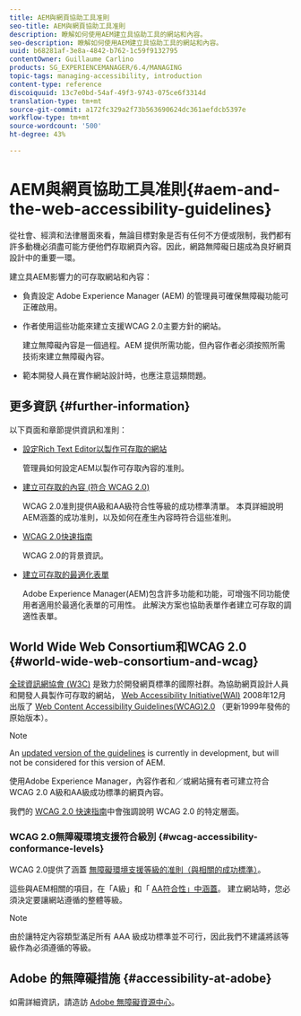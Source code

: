 ```yaml
---
title: AEM與網頁協助工具准則
seo-title: AEM與網頁協助工具准則
description: 瞭解如何使用AEM建立具協助工具的網站和內容。
seo-description: 瞭解如何使用AEM建立具協助工具的網站和內容。
uuid: b68281af-3e8a-4842-b762-1c59f9132795
contentOwner: Guillaume Carlino
products: SG_EXPERIENCEMANAGER/6.4/MANAGING
topic-tags: managing-accessibility, introduction
content-type: reference
discoiquuid: 13c7e0bd-54af-49f3-9743-075ce6f3314d
translation-type: tm+mt
source-git-commit: a172fc329a2f73b563690624dc361aefdcb5397e
workflow-type: tm+mt
source-wordcount: '500'
ht-degree: 43%

---
```



# AEM與網頁協助工具准則{#aem-and-the-web-accessibility-guidelines}

從社會、經濟和法律層面來看，無論目標對象是否有任何不方便或限制，我們都有許多動機必須盡可能方便他們存取網頁內容。因此，網路無障礙日趨成為良好網頁設計中的重要一環。

建立具AEM影響力的可存取網站和內容：

* 負責設定 Adobe Experience Manager (AEM) 的管理員可確保無障礙功能可正確啟用。
* 作者使用這些功能來建立支援WCAG 2.0主要方針的網站。

   建立無障礙內容是一個過程。AEM 提供所需功能，但內容作者必須按照所需技術來建立無障礙內容。

* 範本開發人員在實作網站設計時，也應注意這類問題。

## 更多資訊 {#further-information}

以下頁面和章節提供資訊和准則：

* [設定Rich Text Editor以製作可存取的網站](/help/sites-administering/rte-accessible-content.md)

   管理員如何設定AEM以製作可存取內容的准則。

* [建立可存取的內容 (符合 WCAG 2.0)](/help/sites-authoring/creating-accessible-content.md)

   WCAG 2.0准則提供A級和AA級符合性等級的成功標準清單。 本頁詳細說明AEM涵蓋的成功准則，以及如何在產生內容時符合這些准則。

* [WCAG 2.0快速指南](/help/managing/qg-wcag.md)

   WCAG 2.0的背景資訊。

* [建立可存取的最適化表單](/help/forms/using/creating-accessible-adaptive-forms.md)

   Adobe Experience Manager(AEM)包含許多功能和功能，可增強不同功能使用者適用於最適化表單的可用性。 此解決方案也協助表單作者建立可存取的調適性表單。

## World Wide Web Consortium和WCAG 2.0 {#world-wide-web-consortium-and-wcag}

[全球資訊網協會 (W3C)](https://www.w3.org/) 是致力於開發網頁標準的國際社群。為協助網頁設計人員和開發人員製作可存取的網站， [Web Accessibility Initiative(WAI)](https://www.w3.org/WAI/) 2008年12月出版了 [Web Content Accessibility Guidelines(WCAG)2.0](https://www.w3.org/TR/WCAG20/) （更新1999年發佈的原始版本）。

>[!NOTE]
>
>An [updated version of the guidelines](https://www.w3.org/TR/WCAG21/) is currently in development, but will not be considered for this version of AEM.

使用Adobe Experience Manager，內容作者和／或網站擁有者可建立符合WCAG 2.0 A級和AA級成功標準的網頁內容。

我們的 [WCAG 2.0 快速指南](/help/managing/qg-wcag.md)中會強調說明 WCAG 2.0 的特定層面。

### WCAG 2.0無障礙環境支援符合級別 {#wcag-accessibility-conformance-levels}

WCAG 2.0提供了涵蓋 [無障礙環境支援等級的准則（與相關的成功標準）](https://www.w3.org/TR/UNDERSTANDING-WCAG20/conformance.html)。

這些與AEM相關的項目，在「A級」和「 [AA符合性」中涵蓋](/help/sites-authoring/creating-accessible-content.md)。 建立網站時，您必須決定要讓網站遵循的整體等級。

>[!NOTE]
>
>由於讓特定內容類型滿足所有 AAA 級成功標準並不可行，因此我們不建議將該等級作為必須遵循的等級。

## Adobe 的無障礙措施 {#accessibility-at-adobe}

如需詳細資訊，請造訪 [Adobe 無障礙資源中心](https://www.adobe.com/accessibility/)。
